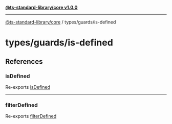 [**@ts-standard-library/core v1.0.0**](../../../README.md)

***

[@ts-standard-library/core](../../../modules.md) / types/guards/is-defined

# types/guards/is-defined

## References

### isDefined

Re-exports [isDefined](functions/isDefined.md)

***

### filterDefined

Re-exports [filterDefined](functions/filterDefined.md)
